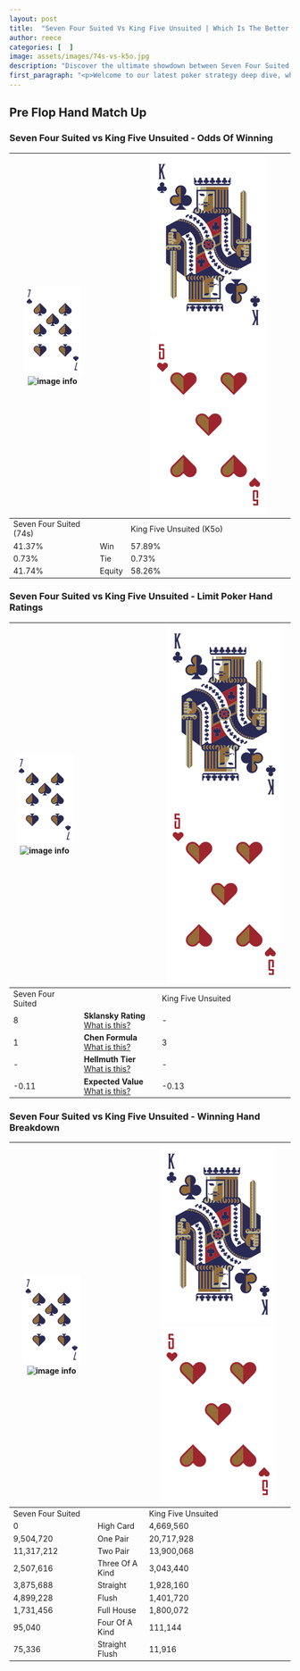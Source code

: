 ```yaml
---
layout: post
title:  "Seven Four Suited Vs King Five Unsuited | Which Is The Better Hand In Poker? A Complete Guide"
author: reece
categories: [  ]
image: assets/images/74s-vs-k5o.jpg
description: "Discover the ultimate showdown between Seven Four Suited and King Five Unsuited in poker! Uncover the odds, strategies, and scenarios where one hand triumphs over the other. Get ready to up your poker game with this thrilling analysis."
first_paragraph: "<p>Welcome to our latest poker strategy deep dive, where we're pitting two distinct hands against each other in a high-stakes showdown: Seven Four Suited vs King Five Unsuited.</p><p>In the dynamic world of poker, every decision counts, and knowing which hand holds the upper hand is key to your success at the table.</p><p>In this article, we'll dissect these two hands, explore the scenarios where one dominates the other, and equip you with the knowledge to make strategic choices that can tip the odds in your favor.</p><p>Get ready to unravel the intriguing dynamics of these poker hands and elevate your game to new heights.</p>"
---
```




[comment]: # (sp0)

## Pre Flop Hand Match Up

<div class="table hand-ratings" markdown="1"> 



### Seven Four Suited vs King Five Unsuited - Odds Of Winning


    
| ![image info](assets/images/hand1/7.png) ![image info](assets/images/hand1/4s.png) |  | ![image info](assets/images/hand2/K.png) ![image info](assets/images/hand2/5o.png) |
| -------- | -------- | -------- |
| Seven Four Suited (74s) |  | King Five Unsuited (K5o) |
| 41.37% | Win | 57.89% |
| 0.73% | Tie | 0.73% |
| 41.74% | Equity | 58.26% |




[comment]: # (sp1)



### Seven Four Suited vs King Five Unsuited - Limit Poker Hand Ratings


    
| ![image info](assets/images/hand1/7.png) ![image info](assets/images/hand1/4s.png) |  | ![image info](assets/images/hand2/K.png) ![image info](assets/images/hand2/5o.png) |
| -------- | -------- | -------- |
| Seven Four Suited |  | King Five Unsuited |
| 8 | **Sklansky Rating** [What is this?](/sklansky-rating-explained) | - |
| 1 | **Chen Formula** [What is this?](/chen-formula-explained) | 3 |
| - | **Hellmuth Tier** [What is this?](/Hellmuth-tier-explained) | - |
| -0.11 | **Expected Value** [What is this?](/expected-value-explained) | -0.13 |




[comment]: # (sp2)



### Seven Four Suited vs King Five Unsuited - Winning Hand Breakdown


    
| ![image info](assets/images/hand1/7.png) ![image info](assets/images/hand1/4s.png) |  | ![image info](assets/images/hand2/K.png) ![image info](assets/images/hand2/5o.png) |
| -------- | -------- | -------- |
| Seven Four Suited |  | King Five Unsuited |
| 0 | High Card | 4,669,560 |
| 9,504,720 | One Pair | 20,717,928 |
| 11,317,212 | Two Pair | 13,900,068 |
| 2,507,616 | Three Of A Kind | 3,043,440 |
| 3,875,688 | Straight | 1,928,160 |
| 4,899,228 | Flush | 1,401,720 |
| 1,731,456 | Full House | 1,800,072 |
| 95,040 | Four Of A Kind | 111,144 |
| 75,336 | Straight Flush | 11,916 |




[comment]: # (sp3)



</div>

[comment]: # (sp4)



[comment]: # (sp5)

